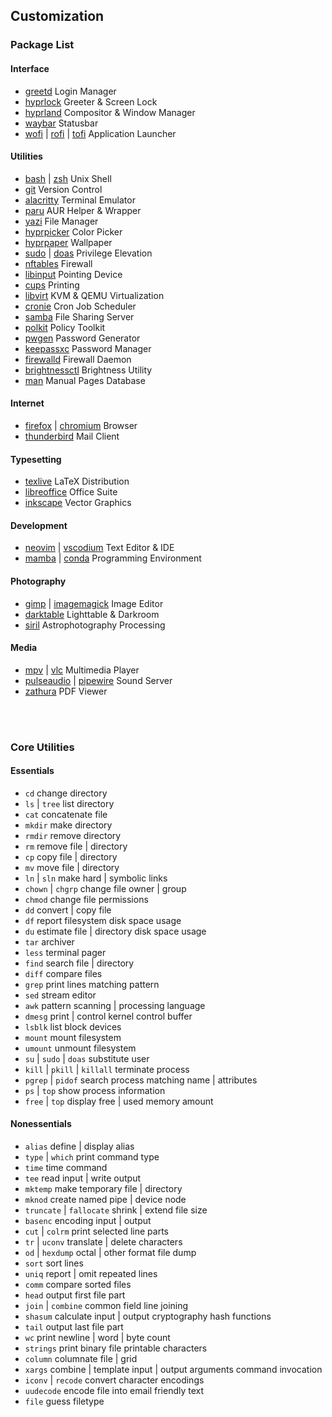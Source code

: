 ## Customization

### Package List

#### Interface

- [greetd](https://archlinux.org/packages/extra/x86_64/greetd/) Login Manager
- [hyprlock](https://archlinux.org/packages/extra/x86_64/hyprlock/) Greeter & Screen Lock
- [hyprland](https://archlinux.org/packages/extra/x86_64/hyprland/) Compositor & Window Manager
- [waybar](https://archlinux.org/packages/extra/x86_64/waybar/) Statusbar
- [wofi](https://archlinux.org/packages/extra/x86_64/wofi/) | [rofi](https://archlinux.org/packages/extra/x86_64/rofi/) | [tofi](https://aur.archlinux.org/packages/tofi) Application Launcher

#### Utilities

- [bash](https://archlinux.org/packages/core/x86_64/bash/) | [zsh](https://archlinux.org/packages/extra/x86_64/zsh/) Unix Shell
- [git](https://archlinux.org/packages/extra/x86_64/git/) Version Control
- [alacritty](https://archlinux.org/packages/extra/x86_64/alacritty/) Terminal Emulator
- [paru](https://aur.archlinux.org/packages/paru) AUR Helper & Wrapper
- [yazi](https://archlinux.org/packages/extra/x86_64/yazi/) File Manager
- [hyprpicker](https://archlinux.org/packages/extra/x86_64/hyprpicker/) Color Picker
- [hyprpaper](https://archlinux.org/packages/extra/x86_64/hyprpaper/) Wallpaper
- [sudo](https://archlinux.org/packages/core/x86_64/sudo/) | [doas](https://archlinux.org/packages/extra/x86_64/opendoas/) Privilege Elevation
- [nftables](https://archlinux.org/packages/extra/x86_64/nftables/) Firewall
- [libinput](https://archlinux.org/packages/extra/x86_64/libinput/) Pointing Device
- [cups](https://archlinux.org/packages/extra/x86_64/cups/) Printing
- [libvirt](https://archlinux.org/packages/extra/x86_64/libvirt/) KVM & QEMU Virtualization
- [cronie](https://archlinux.org/packages/extra/x86_64/cronie/) Cron Job Scheduler
- [samba](https://archlinux.org/packages/extra/x86_64/samba/) File Sharing Server
- [polkit](https://archlinux.org/packages/extra/x86_64/polkit/) Policy Toolkit
- [pwgen](https://archlinux.org/packages/extra/x86_64/pwgen/) Password Generator
- [keepassxc](https://archlinux.org/packages/extra/x86_64/keepassxc/) Password Manager
- [firewalld](https://archlinux.org/packages/extra/any/firewalld/) Firewall Daemon
- [brightnessctl](https://archlinux.org/packages/extra/x86_64/brightnessctl/) Brightness Utility
- [man](https://archlinux.org/packages/core/x86_64/man-db/) Manual Pages Database

#### Internet

- [firefox](https://archlinux.org/packages/extra/x86_64/firefox/) | [chromium](https://archlinux.org/packages/extra/x86_64/chromium/) Browser
- [thunderbird](https://archlinux.org/packages/extra/x86_64/thunderbird/) Mail Client

#### Typesetting

- [texlive](https://aur.archlinux.org/packages/texlive-installer) LaTeX Distribution
- [libreoffice](https://archlinux.org/packages/extra/x86_64/libreoffice-fresh/) Office Suite
- [inkscape](https://archlinux.org/packages/extra/x86_64/inkscape/) Vector Graphics

#### Development

- [neovim](https://archlinux.org/packages/extra/x86_64/neovim/) | [vscodium](https://aur.archlinux.org/packages/vscodium) Text Editor & IDE
- [mamba](https://aur.archlinux.org/packages/miniforge) | [conda](https://aur.archlinux.org/packages/miniforge) Programming Environment

#### Photography

- [gimp](https://archlinux.org/packages/extra/x86_64/gimp/) | [imagemagick](https://archlinux.org/packages/extra/x86_64/imagemagick/) Image Editor
- [darktable](https://archlinux.org/packages/extra/x86_64/darktable/) Lighttable & Darkroom
- [siril](https://aur.archlinux.org/packages/siril) Astrophotography Processing

#### Media

- [mpv](https://archlinux.org/packages/extra/x86_64/mpv/) | [vlc](https://archlinux.org/packages/extra/x86_64/vlc/) Multimedia Player
- [pulseaudio](https://archlinux.org/packages/extra/x86_64/pulseaudio/) | [pipewire](https://archlinux.org/packages/extra/x86_64/pipewire/) Sound Server
- [zathura](https://archlinux.org/packages/extra/x86_64/zathura/) PDF Viewer

<br><br>

### Core Utilities

#### Essentials

- `cd` change directory
- `ls` | `tree` list directory
- `cat` concatenate file
- `mkdir` make directory
- `rmdir` remove directory
- `rm` remove file | directory
- `cp` copy file | directory
- `mv` move file | directory
- `ln` | `sln` make hard | symbolic links
- `chown` | `chgrp` change file owner | group
- `chmod` change file permissions
- `dd` convert | copy file
- `df` report filesystem disk space usage
- `du` estimate file | directory disk space usage
- `tar` archiver
- `less` terminal pager
- `find` search file | directory
- `diff` compare files
- `grep` print lines matching pattern
- `sed` stream editor
- `awk` pattern scanning | processing language
- `dmesg` print | control kernel control buffer
- `lsblk` list block devices
- `mount` mount filesystem
- `umount` unmount filesystem
- `su` | `sudo` | `doas` substitute user
- `kill` | `pkill` | `killall` terminate process
- `pgrep` | `pidof` search process matching name | attributes
- `ps` | `top` show process information
- `free` | `top` display free | used memory amount

#### Nonessentials

- `alias` define | display alias
- `type` | `which` print command type
- `time` time command
- `tee` read input | write output
- `mktemp` make temporary file | directory
- `mknod` create named pipe | device node
- `truncate` | `fallocate` shrink | extend file size
- `basenc` encoding input | output
- `cut` | `colrm` print selected line parts
- `tr` | `uconv` translate | delete characters
- `od` | `hexdump` octal | other format file dump
- `sort` sort lines
- `uniq` report | omit repeated lines
- `comm` compare sorted files
- `head` output first file part
- `join` | `combine` common field line joining
- `shasum` calculate input | output cryptography hash functions
- `tail` output last file part
- `wc` print newline | word | byte count
- `strings` print binary file printable characters
- `column` columnate file | grid
- `xargs` combine | template input | output arguments command invocation
- `iconv` | `recode` convert character encodings
- `uudecode` encode file into email friendly text
- `file` guess filetype
